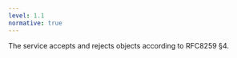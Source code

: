 ```yaml
---
level: 1.1
normative: true
---
```


The service accepts and rejects objects according to RFC8259 §4.